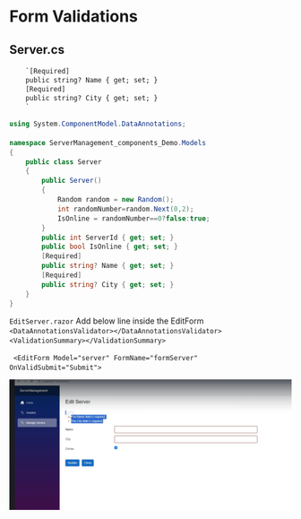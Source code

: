 #  Form Validations


## Server.cs
        `[Required]
        public string? Name { get; set; }
        [Required]
        public string? City { get; set; }
        `
```cs
using System.ComponentModel.DataAnnotations;

namespace ServerManagement_components_Demo.Models
{
    public class Server
    {
        public Server()
        {
            Random random = new Random();
            int randomNumber=random.Next(0,2);
            IsOnline = randomNumber==0?false:true;
        }
        public int ServerId { get; set; }
        public bool IsOnline { get; set; }
        [Required]
        public string? Name { get; set; }
        [Required]
        public string? City { get; set; }
    }
}
```

`EditServer.razor`
Add below line inside the EditForm
`  <DataAnnotationsValidator></DataAnnotationsValidator>
  <ValidationSummary></ValidationSummary>
  `

  ` <EditForm Model="server" FormName="formServer" OnValidSubmit="Submit">`

![alt text](image-331.png)
